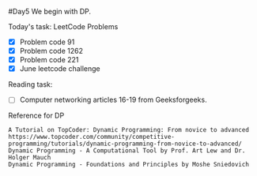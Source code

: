 #Day5
We begin with DP.

Today's task:
LeetCode Problems
- [x] Problem code 91
- [x] Problem code 1262
- [x] Problem code 221
- [x] June leetcode challenge

Reading task:
- [ ] Computer networking articles 16-19 from Geeksforgeeks.



Reference for DP

    A Tutorial on TopCoder: Dynamic Programming: From novice to advanced
    https://www.topcoder.com/community/competitive-programming/tutorials/dynamic-programming-from-novice-to-advanced/
    Dynamic Programming - A Computational Tool by Prof. Art Lew and Dr. Holger Mauch
    Dynamic Programming - Foundations and Principles by Moshe Sniedovich
